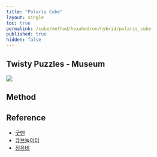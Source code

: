 ```yaml
---
title: "Polaris Cube"
layout: single
toc: true
permalink: /cube/method/hexahedron/hybrid/polaris_cube
published: true
hidden: false
---
```


<head>
  <base target="_blank">
</head>



## Twisty Puzzles - Museum

<a href="https://twistypuzzles.com/app/museum/museum_showitem.php?pkey=7803">
  <img src="https://twistypuzzles.com/museum/large/07803-01.jpg">
</a>



## Method



## Reference

- [굿맨](https://youtu.be/tCUtRu769D8)
- [큐브놀이터](https://youtu.be/0TGwXh52Bhc)
- [정유비](https://youtu.be/EouTFsnvoDY)
